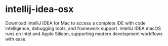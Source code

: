 # intellij-idea-osx
Download IntelliJ IDEA for Mac to access a complete IDE with code intelligence, debugging tools, and framework support. IntelliJ IDEA macOS runs on Intel and Apple Silicon, supporting modern development workflows with ease.
